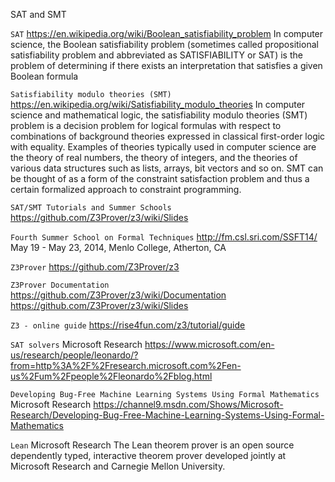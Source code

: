 SAT and SMT


`SAT`
https://en.wikipedia.org/wiki/Boolean_satisfiability_problem
In computer science, the Boolean satisfiability problem (sometimes called propositional satisfiability problem and abbreviated as SATISFIABILITY or SAT) is the problem of determining if there exists an interpretation that satisfies a given Boolean formula


`Satisfiability modulo theories (SMT)`
https://en.wikipedia.org/wiki/Satisfiability_modulo_theories
In computer science and mathematical logic, the satisfiability modulo theories (SMT) problem is a decision problem for logical formulas with respect to combinations of background theories expressed in classical first-order logic with equality. Examples of theories typically used in computer science are the theory of real numbers, the theory of integers, and the theories of various data structures such as lists, arrays, bit vectors and so on. SMT can be thought of as a form of the constraint satisfaction problem and thus a certain formalized approach to constraint programming.


`SAT/SMT Tutorials and Summer Schools`
https://github.com/Z3Prover/z3/wiki/Slides

`Fourth Summer School on Formal Techniques`
http://fm.csl.sri.com/SSFT14/
May 19 - May 23, 2014, Menlo College, Atherton, CA


`Z3Prover`
https://github.com/Z3Prover/z3

`Z3Prover Documentation`
https://github.com/Z3Prover/z3/wiki/Documentation
https://github.com/Z3Prover/z3/wiki/Slides

`Z3 - online guide`
https://rise4fun.com/z3/tutorial/guide


`SAT solvers`
Microsoft Research
https://www.microsoft.com/en-us/research/people/leonardo/?from=http%3A%2F%2Fresearch.microsoft.com%2Fen-us%2Fum%2Fpeople%2Fleonardo%2Fblog.html

`Developing Bug-Free Machine Learning Systems Using Formal Mathematics`
Microsoft Research
https://channel9.msdn.com/Shows/Microsoft-Research/Developing-Bug-Free-Machine-Learning-Systems-Using-Formal-Mathematics

`Lean`
Microsoft Research
The Lean theorem prover is an open source dependently typed, interactive
theorem prover developed jointly at Microsoft Research and Carnegie Mellon University. 


















